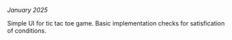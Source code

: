 _January 2025_

Simple UI for tic tac toe game. 
Basic implementation checks for satisfication of conditions.
